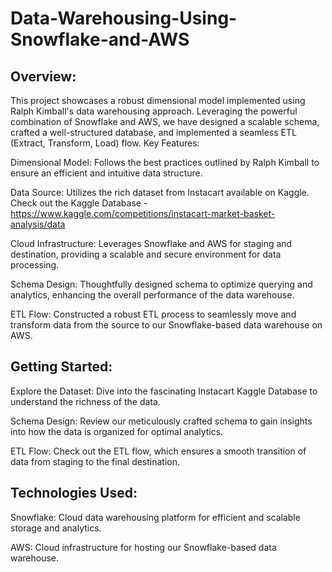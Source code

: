 # Data-Warehousing-Using-Snowflake-and-AWS

## Overview:

This project showcases a robust dimensional model implemented using Ralph Kimball's data warehousing approach. Leveraging the powerful combination of Snowflake and AWS, we have designed a scalable schema, crafted a well-structured database, and implemented a seamless ETL (Extract, Transform, Load) flow.
Key Features:

Dimensional Model: Follows the best practices outlined by Ralph Kimball to ensure an efficient and intuitive data structure.

Data Source: Utilizes the rich dataset from Instacart available on Kaggle. Check out the Kaggle Database - https://www.kaggle.com/competitions/instacart-market-basket-analysis/data

Cloud Infrastructure: Leverages Snowflake and AWS for staging and destination, providing a scalable and secure environment for data processing.

Schema Design: Thoughtfully designed schema to optimize querying and analytics, enhancing the overall performance of the data warehouse.

ETL Flow: Constructed a robust ETL process to seamlessly move and transform data from the source to our Snowflake-based data warehouse on AWS.

## Getting Started:

Explore the Dataset: Dive into the fascinating Instacart Kaggle Database to understand the richness of the data.

Schema Design: Review our meticulously crafted schema to gain insights into how the data is organized for optimal analytics.

ETL Flow: Check out the ETL flow, which ensures a smooth transition of data from staging to the final destination.

## Technologies Used:

Snowflake: Cloud data warehousing platform for efficient and scalable storage and analytics.

AWS: Cloud infrastructure for hosting our Snowflake-based data warehouse.
